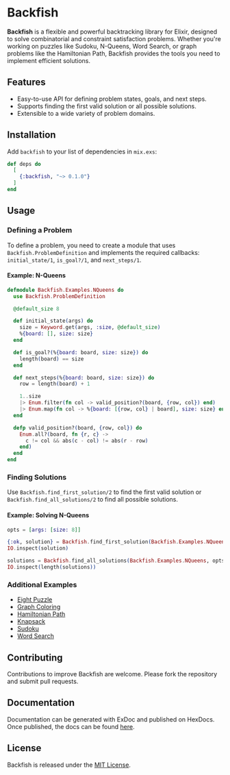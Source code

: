 # Backfish

**Backfish** is a flexible and powerful backtracking library for Elixir, designed to solve combinatorial and constraint satisfaction problems. Whether you're working on puzzles like Sudoku, N-Queens, Word Search, or graph problems like the Hamiltonian Path, Backfish provides the tools you need to implement efficient solutions.

## Features

- Easy-to-use API for defining problem states, goals, and next steps.
- Supports finding the first valid solution or all possible solutions.
- Extensible to a wide variety of problem domains.

## Installation

Add `backfish` to your list of dependencies in `mix.exs`:

```elixir
def deps do
  [
    {:backfish, "~> 0.1.0"}
  ]
end
```

## Usage

### Defining a Problem

To define a problem, you need to create a module that uses `Backfish.ProblemDefinition` and implements the required callbacks: `initial_state/1`, `is_goal?/1`, and `next_steps/1`.

#### Example: N-Queens

``` elixir
defmodule Backfish.Examples.NQueens do
  use Backfish.ProblemDefinition

  @default_size 8

  def initial_state(args) do
    size = Keyword.get(args, :size, @default_size)
    %{board: [], size: size}
  end

  def is_goal?(%{board: board, size: size}) do
    length(board) == size
  end

  def next_steps(%{board: board, size: size}) do
    row = length(board) + 1

    1..size
    |> Enum.filter(fn col -> valid_position?(board, {row, col}) end)
    |> Enum.map(fn col -> %{board: [{row, col} | board], size: size} end)
  end

  defp valid_position?(board, {row, col}) do
    Enum.all?(board, fn {r, c} ->
      c != col && abs(c - col) != abs(r - row)
    end)
  end
end
```

### Finding Solutions

Use `Backfish.find_first_solution/2` to find the first valid solution or `Backfish.find_all_solutions/2` to find all possible solutions.

#### Example: Solving N-Queens

``` elixir
opts = [args: [size: 8]]

{:ok, solution} = Backfish.find_first_solution(Backfish.Examples.NQueens, opts)
IO.inspect(solution)

solutions = Backfish.find_all_solutions(Backfish.Examples.NQueens, opts)
IO.inspect(length(solutions))
```

### Additional Examples

- [Eight Puzzle](lib/backfish/examples/eight_puzzle.ex)
- [Graph Coloring](lib/backfish/examples/graph_coloring.ex)
- [Hamiltonian Path](lib/backfish/examples/hamiltonian_path.ex)
- [Knapsack](lib/backfish/examples/knapsack.ex)
- [Sudoku](lib/backfish/examples/sudoku.ex)
- [Word Search](lib/backfish/examples/word_search.ex)

## Contributing

Contributions to improve Backfish are welcome. Please fork the repository and submit pull requests.

## Documentation

Documentation can be generated with ExDoc and published on HexDocs. Once published, the docs can be found [here](https://hexdocs.pm/backfish).

## License

Backfish is released under the [MIT License](LICENSE).
